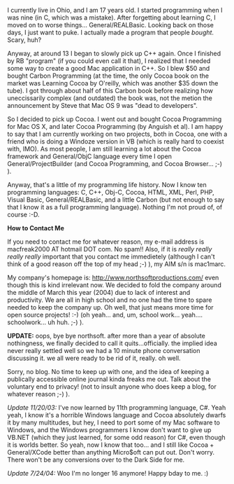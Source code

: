 


I currently live in Ohio, and I am 17 years old. I started programming when I was nine (in C, which was a mistake). After forgetting about learning C, I moved on to worse things... General/REALBasic. Looking back on those days, I just want to puke. I actually made a program that people *bought*. Scary, huh?

Anyway, at around 13 I began to slowly pick up C++ again. Once I finished by RB "program" (if you could even call it that), I realized that I needed some way to create a good Mac application in C++. So I blew $50 and bought Carbon Programming (at the time, the only Cocoa book on the market was Learning Cocoa by O'reilly, which was another $35 down the tube). I got through about half of this Carbon book before realizing how uneccissarily complex (and outdated) the book was, not the metion the announcement by Steve that Mac OS 9 was "dead to developers".

So I decided to pick up Cocoa. I went out and bought Cocoa Programming for Mac OS X, and later Cocoa Programming (by Anguish et al). I am happy to say that I am currently working on two projects, both in Cocoa, one with a friend who is doing a Windoze version in VB (which is really hard to coexist with, IMO). As most people, I am still learning a lot about the Cocoa framework and General/ObjC language every time I open General/ProjectBuilder (and Cocoa Programming, and Cocoa Browser... ;-) ).

Anyway, that's a little of my programming life history. Now I know ten programming languages: C, C++, Obj-C, Cocoa, HTML, XML, Perl, PHP, Visual Basic, General/REALBasic, and a little Carbon (but not enough to say that I know it as a full programming language). Nothing I'm not proud of, of course :-D.

**How to Contact Me**

If you need to contact me for whatever reason, my e-mail address is macfreak2000 AT hotmail DOT com. No spam!! Also, if it is *really really really really* important that you contact me immedietely (although I can't think of a good reason off the top of my head ;-) ), my AIM s/n is mac1marc.

My company's homepage is: http://www.northsoftproductions.com/ even though this is kind irrelevant now. We decided to fold the company around the middle of March this year (2004) due to lack of interest and productivity. We are all in high school and no one had the time to spare needed to keep the company up. Oh well, that just means more time for open source projects! :-) (oh yeah... and, um, school work... yeah.... schoolwork... uh huh. ;-) ).

**UPDATE:** oops, bye bye northsoft. after more than a year of absolute nothingness, we finally decided to call it quits...officially. the implied idea never really settled well so we had a 10 minute phone conversation discussing it. we all were ready to be rid of it, really. oh well.

Sorry, no blog. No time to keep up with one, and the idea of keeping a publically accessible online journal kinda freaks me out. Talk about the voluntary end to privacy! (not to insult anyone who does keep a blog, for whatever reason ;-) ).

*Update 11/20/03:* I've now learned by 11th programming language, C#. Yeah yeah, I know it's a horrible Windows language and Cocoa absolutely dwarfs it by many multitudes, but hey, I need to port some of my Mac software to Windows, and the Windows programmers I know don't want to give up VB.NET (which they just learned, for some odd reason) for C#, even though it is worlds better. So yeah, now I know that too... and I still like Cocoa + General/XCode better than anything Micro$oft can put out. Don't worry. There won't be any conversions over to the Dark Side for me.

*Update 7/24/04:* Woo I'm no longer 16 anymore! Happy bday to me. :)